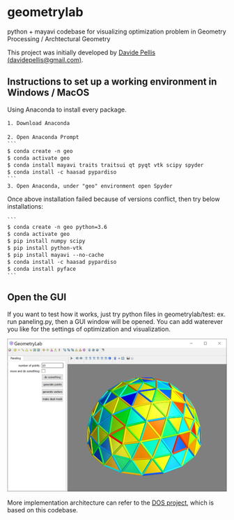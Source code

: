 # geometrylab
python + mayavi codebase for visualizing optimization problem in Geometry Processing / Archtectural Geometry


This project was initially developed by [Davide Pellis (davidepellis@gmail.com)](https://scholar.google.com/citations?user=JnocFM4AAAAJ&hl=en).


## Instructions to set up a working environment in Windows / MacOS

Using Anaconda to install every package.

    1. Download Anaconda

    2. Open Anaconda Prompt
    ```
    $ conda create -n geo 
    $ conda activate geo
    $ conda install mayavi traits traitsui qt pyqt vtk scipy spyder 
    $ conda install -c haasad pypardiso
    ```
    3. Open Anaconda, under "geo" environment open Spyder

Once above installation failed because of versions conflict, then try below installations:

    ```
    $ conda create -n geo python=3.6
    $ conda activate geo
    $ pip install numpy scipy
    $ pip install python-vtk
    $ pip install mayavi --no-cache
    $ conda install -c haasad pypardiso
    $ conda install pyface
    ```

## Open the GUI 

If you want to test how it works, just try python files in geometrylab/test: ex. run paneling.py, then a GUI window will be opened.
You can add waterever you like for the settings of optimization and visualization.

![File](test/GUI.png)

More implementation architecture can refer to the [DOS project](https://github.com/WWmore/DOS), which is based on this codebase.

